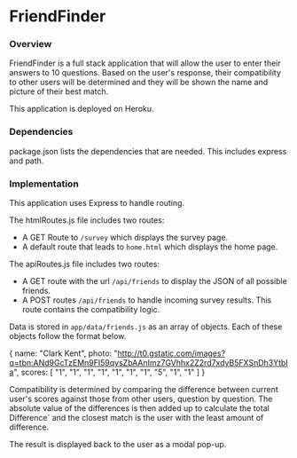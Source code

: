 # FriendFinder

### Overview

FriendFinder is a full stack application that will allow the user to enter their answers to 10 questions. 
Based on the user's response, their compatibility to other users will be determined and they will be shown the name and picture of their best match.

This application is deployed on Heroku.


### Dependencies

package.json lists the dependencies that are needed. 
This includes express and path.

### Implementation

This application uses Express to handle routing.

The htmlRoutes.js file includes two routes:

   * A GET Route to `/survey` which displays the survey page.
   * A default route that leads to `home.html` which displays the home page.

The apiRoutes.js file includes two routes:

   * A GET route with the url `/api/friends` to display the JSON of all possible friends.
   * A POST routes `/api/friends`  to handle incoming survey results. This route contains the compatibility logic.

Data is stored in `app/data/friends.js` as an array of objects. Each of these objects follow the format below.

{
   name: "Clark Kent",
   photo: "http://t0.gstatic.com/images?q=tbn:ANd9GcTzEMn9FI59qysZbAAnImz7GVhhx2Z2rd7xdyB5FXSnDh3YtbIa",
   scores: [
      "1",
      "1",
      "1",
      "1",
      "1",
      "1",
      "1",
      "5",
      "1",
      "1"
    ]
}

Compatibility is determined by comparing the difference between current user's scores against those from other users, question by question. 
The absolute value of the differences is then added up to calculate the total Difference` and the closest match is the user with the least
amount of difference.

The result is displayed back to the user as a modal pop-up.
    








